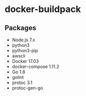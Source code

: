# docker-buildpack

## Packages

- Node.js 7.x
- python3
- python3-pip
- awscli
- Docker 17.03
- docker-compose 1.11.2
- Go 1.8
- golint
- protoc 3.1
- protoc-gen-go